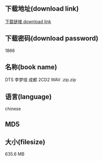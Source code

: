 ## 下载地址(download link)
[下载链接 download link](https://tutu365.netlify.app/?s=DTS+%E6%9D%8E%E6%A2%A6%E7%91%B6+%E6%88%90%E9%83%BD+2CD2+WAV+.zip)

## 下载密码(download password)
1866

## 名称(book name)
DTS 李梦瑶 成都 2CD2 WAV .zip.zip

## 语言(language)
chinese

## MD5


## 大小(filesize)
635.6 MB
